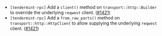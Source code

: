 - `[tendermint-rpc]` Add a `client()` method on `transport::http::Builder` to override the underlying `reqwest` client.
  ([\#1421](https://github.com/informalsystems/tendermint-rs/pull/1421))
- `[tendermint-rpc]` Add a `from_raw_parts()` method on `transport::http::HttpClient` to allow supplying the underlying `reqwest` client.
  ([\#1421](https://github.com/informalsystems/tendermint-rs/pull/1421))

